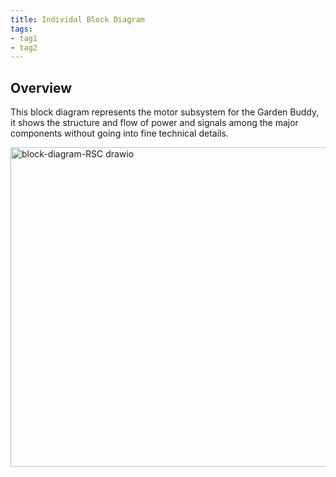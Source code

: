 ```yaml
---
title: Individal Block Diagram
tags:
- tag1
- tag2
---
```


## Overview
This block diagram represents the motor subsystem for the Garden Buddy, it shows the structure and flow of power and signals among the major components without going into fine technical details.



<img width="1092" height="511" alt="block-diagram-RSC drawio" src="https://github.com/user-attachments/assets/53c052bf-e1c6-4f1d-b8ed-2a3adc6007d4" />
